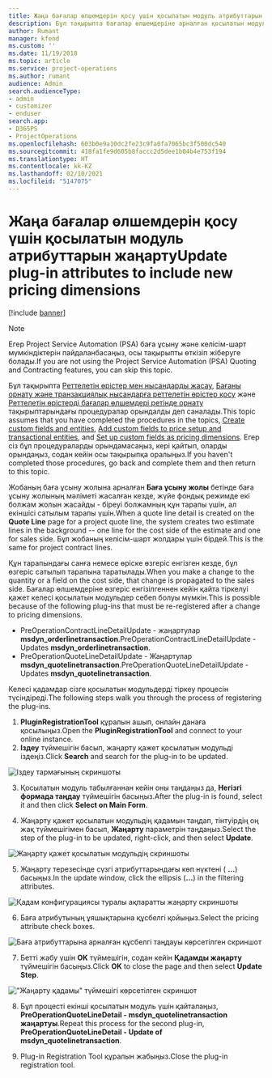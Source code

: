 ```yaml
---
title: Жаңа бағалар өлшемдерін қосу үшін қосылатын модуль атрибуттарын жаңарту
description: Бұл тақырыпта бағалар өлшемдеріне арналған қосылатын модуль атрибуттарын жаңарту туралы ақпарат берілген.
author: Rumant
manager: kfend
ms.custom: ''
ms.date: 11/19/2018
ms.topic: article
ms.service: project-operations
ms.author: rumant
audience: Admin
search.audienceType:
- admin
- customizer
- enduser
search.app:
- D365PS
- ProjectOperations
ms.openlocfilehash: 603b0e9a10dc2fe23c9fa0fa7065bc3f500dc540
ms.sourcegitcommit: 418fa1fe9d605b8faccc2d5dee1b04b4e753f194
ms.translationtype: HT
ms.contentlocale: kk-KZ
ms.lasthandoff: 02/10/2021
ms.locfileid: "5147075"
---
```

# <a name="update-plug-in-attributes-to-include-new-pricing-dimensions"></a><span data-ttu-id="d09e3-103">Жаңа бағалар өлшемдерін қосу үшін қосылатын модуль атрибуттарын жаңарту</span><span class="sxs-lookup"><span data-stu-id="d09e3-103">Update plug-in attributes to include new pricing dimensions</span></span>

[!include [banner](../includes/psa-now-project-operations.md)]

> [!NOTE]
> <span data-ttu-id="d09e3-104">Егер Project Service Automation (PSA) баға ұсыну және келісім-шарт мүмкіндіктерін пайдаланбасаңыз, осы тақырыпты өткізіп жіберуге болады.</span><span class="sxs-lookup"><span data-stu-id="d09e3-104">If you are not using the Project Service Automation (PSA) Quoting and Contracting features, you can skip this topic.</span></span>

<span data-ttu-id="d09e3-105">Бұл тақырыпта [Реттелетін өрістер мен нысандарды жасау](create-custom-fields-entities.md), [Бағаны орнату және транзакциялық нысандарға реттелетін өрістер қосу](field-references.md) және [Реттелетін өрістерді бағалар өлшемдері ретінде орнату](set-up-pricing-dimensions.md) тақырыптарындағы процедуралар орындалды деп саналады.</span><span class="sxs-lookup"><span data-stu-id="d09e3-105">This topic assumes that you have completed the procedures in the topics, [Create custom fields and entities](create-custom-fields-entities.md), [Add custom fields to price setup and transactional entities](field-references.md), and [Set up custom fields as pricing dimensions](set-up-pricing-dimensions.md).</span></span> <span data-ttu-id="d09e3-106">Егер сіз бұл процедураларды орындамасаңыз, кері қайтып, оларды орындаңыз, содан кейін осы тақырыпқа оралыңыз.</span><span class="sxs-lookup"><span data-stu-id="d09e3-106">If you haven't completed those procedures, go back and complete them and then return to this topic.</span></span>

<span data-ttu-id="d09e3-107">Жобаның баға ұсыну жолына арналған **Баға ұсыну жолы** бетінде баға ұсыну жолының мәліметі жасалған кезде, жүйе фондық режимде екі болжам жолын жасайды - біреуі болжамның құн тарапы үшін, ал екіншісі сатылым тарапы үшін.</span><span class="sxs-lookup"><span data-stu-id="d09e3-107">When a quote line detail is created on the **Quote Line** page for a project quote line, the system creates two estimate lines in the background -- one line for the cost side of the estimate and one for sales side.</span></span> <span data-ttu-id="d09e3-108">Бұл жобаның келісім-шарт жолдары үшін бірдей.</span><span class="sxs-lookup"><span data-stu-id="d09e3-108">This is the same  for project contract lines.</span></span>

<span data-ttu-id="d09e3-109">Құн тарапындағы санға немесе өріске өзгеріс енгізген кезде, бұл өзгеріс сатылып тарапына таратылады.</span><span class="sxs-lookup"><span data-stu-id="d09e3-109">When you make a change to the quantity or a field on the cost side, that change is propagated to the sales side.</span></span> <span data-ttu-id="d09e3-110">Бағалар өлшемдеріне өзгеріс енгізілгеннен кейін қайта тіркелуі қажет келесі қосылатын модульдер себеп болуы мүмкін.</span><span class="sxs-lookup"><span data-stu-id="d09e3-110">This is possible because of the following plug-ins that must be re-registered after a change to pricing dimensions.</span></span>

- <span data-ttu-id="d09e3-111">PreOperationContractLineDetailUpdate - жаңартулар **msdyn_orderlinetransaction**.</span><span class="sxs-lookup"><span data-stu-id="d09e3-111">PreOperationContractLineDetailUpdate - Updates **msdyn_orderlinetransaction**.</span></span>
- <span data-ttu-id="d09e3-112">PreOperationQuoteLineDetailUpdate - Жаңартулар **msdyn_quotelinetransaction**.</span><span class="sxs-lookup"><span data-stu-id="d09e3-112">PreOperationQuoteLineDetailUpdate - Updates **msdyn_quotelinetransaction**.</span></span>

<span data-ttu-id="d09e3-113">Келесі қадамдар сізге қосылатын модульдерді тіркеу процесін түсіндіреді.</span><span class="sxs-lookup"><span data-stu-id="d09e3-113">The following steps walk you through the process of registering the plug-ins.</span></span>

1. <span data-ttu-id="d09e3-114">**PluginRegistrationTool** құралын ашып, онлайн данаға қосылыңыз.</span><span class="sxs-lookup"><span data-stu-id="d09e3-114">Open the **PluginRegistrationTool** and connect to your online instance.</span></span>
2. <span data-ttu-id="d09e3-115">**Іздеу** түймешігін басып, жаңарту қажет қосылатын модульді іздеңіз.</span><span class="sxs-lookup"><span data-stu-id="d09e3-115">Click **Search** and search for the plug-in to be updated.</span></span>

 ![Іздеу тармағының скриншоты](media/PRT-1.png)

3. <span data-ttu-id="d09e3-117">Қосылатын модуль табылғаннан кейін оны таңдаңыз да, **Негізгі формада таңдау** түймешігін басыңыз.</span><span class="sxs-lookup"><span data-stu-id="d09e3-117">After the plug-in is found, select it and then click **Select on Main Form**.</span></span>

4. <span data-ttu-id="d09e3-118">Жаңарту қажет қосылатын модульдің қадамын таңдап, тінтуірдің оң жақ түймешігімен басып, **Жаңарту** параметрін таңдаңыз.</span><span class="sxs-lookup"><span data-stu-id="d09e3-118">Select the step of the plug-in to be updated, right-click, and then select **Update**.</span></span>

 ![Жаңарту қажет қосылатын модульдің скриншоты](media/PRT-2.png)
 
5. <span data-ttu-id="d09e3-120">Жаңарту терезесінде сүзгі атрибуттарындағы көп нүктені ( **...**) басыңыз.</span><span class="sxs-lookup"><span data-stu-id="d09e3-120">In the update window, click the ellipsis (**...**) in the filtering attributes.</span></span>

 ![Қадам конфигурациясы туралы ақпаратты жаңарту скриншоты](media/PRT-3.png)
 
6. <span data-ttu-id="d09e3-122">Баға атрибутының ұяшықтарына құсбелгі қойыңыз.</span><span class="sxs-lookup"><span data-stu-id="d09e3-122">Select the pricing attribute check boxes.</span></span>

 ![Баға атрибуттарына арналған құсбелгі таңдауы көрсетілген скриншот](media/PRT-4.png)

7. <span data-ttu-id="d09e3-124">Бетті жабу үшін **OK** түймешігін, содан кейін **Қадамды жаңарту** түймешігін басыңыз.</span><span class="sxs-lookup"><span data-stu-id="d09e3-124">Click **OK** to close the page and then select **Update Step**.</span></span>

 !["Жаңарту қадамы" түймешігі көрсетілген скриншот](media/PRT-5.png)
 
8. <span data-ttu-id="d09e3-126">Бұл процесті екінші қосылатын модуль үшін қайталаңыз, **PreOperationQuoteLineDetail - msdyn_quotelinetransaction жаңартуы**.</span><span class="sxs-lookup"><span data-stu-id="d09e3-126">Repeat this process for the second plug-in, **PreOperationQuoteLineDetail - Update of msdyn_quotelinetransaction**.</span></span>

9. <span data-ttu-id="d09e3-127">Plug-in Registration Tool құралын жабыңыз.</span><span class="sxs-lookup"><span data-stu-id="d09e3-127">Close the plug-in registration tool.</span></span>

